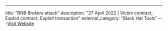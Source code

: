 ---
title: "BNB Brokers attack"
description: "27 April 2022 | Victim contract, Exploit contract, Exploit transaction"
external_category: "Black Hat Tools"
---[Visit Website](https://x.com/BlockSecTeam/status/1519249933832171520)

